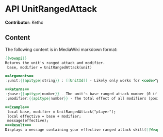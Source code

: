 # API UnitRangedAttack

**Contributor:** Ketho

## Content

The following content is in MediaWiki markdown format:

```mediawiki
{{wowapi}}
Returns the unit's ranged attack and modifier.
 base, modifier = UnitRangedAttack(unit)

==Arguments==
:;unit:{{apitype|string}} : [[UnitId]] - Likely only works for <code>"player"</code> and <code>"pet"</code>

==Returns==
:;base:{{apitype|number}} - The unit's base ranged attack number (0 if no ranged weapon is equipped)
:;modifier:{{apitype|number}} - The total effect of all modifiers (positive and negative) to ranged attack.

==Example==
 local base, modifier = UnitRangedAttack("player");
 local effective = base + modifier;
 message(effective);
===Result===
Displays a message containing your effective ranged attack skill([[Weapon Skill]]).
```